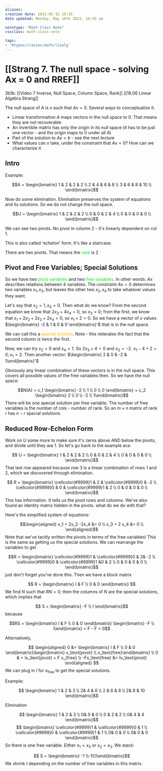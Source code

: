 ```yaml
---
aliases:
creation date: 2022-05-15 19:15
date updated: Monday, May 16th 2022, 10:45 am

notetype: "Math Class Note"
cssclass: math-class-note

tags: 
- '#types/classes/math/linalg'
---
```


# [[Strang 7. The null space - solving Ax = 0 and RREF]]

3b1b: [[Video 7 Inverse, Null Space, Column Space, Rank]]
[[18.06 Linear Algebra Strang]]

The null space of $A$ is $x$ such that $Ax = 0$. Several ways to conceptualize it. 
- Linear transformation $A$ maps vectors in the null space to $0$. That means they are not recoverable
- An invertible matrix has only the origin in its null space (it has to be just one vector - and the origin maps to 0 under all $A$)
- Part of the solution to $Ax = b$ - see the next lecture
- What values can $x$ take, under the constraint that $Ax = 0$? How can we characterize it

## Intro

Example: 

$$A = \begin{bmatrix} 1 & 2 & 2 & 2 \\
2 & 4 & 6 & 8 \\
3 & 6 & 8 & 10 \\
\end{bmatrix}$$

Now do some elimination. Elimination preserves the system of equations and its solutions. So we do not change the null space. 

$$U = \begin{bmatrix} 1 & 2 & 2 & 2 \\
0 & 0 & 2 & 4 \\
0 & 0 & 0 & 0 \\
\end{bmatrix}$$

We can see two pivots. No pivot in column 2 - it's linearly dependent on col 1. 

This is also called 'echelon' form. It's like a staircase. 

There are two pivots. That means the <font color=gree>rank</font> is 2

## Pivot and Free Variables; Special Solutions

So we have two <font color=gree>pivot variables</font> and two <font color=gree>free variables</font>. In other words: $Ax$ describes relations between $4$ variables. The constraint $Ax = 0$ determines two variables $x_1, x_3$, but leaves the other two $x_2,x_4$ to take whatever values they want. 

Let's say that $x_2 = 1, x_4 = 0$. Then what do we know? From the second equation we know that $2x_3 + 4x_4 = 0$, so $x_3 = 0$; from the first, we know that $x_1 + 2x_2 + 2x_3 + 2x_4 = 0$, so $x_1 +2 = 0$. So we have a vector of $x$ values $\begin{bmatrix} -2 & 1 & 0 & 0 \end{bmatrix}'$ that is in the null space. 

We can call this a 
<font color=#F7B801>special solution</font>. Note - this reiterates the fact that the second column is twice the first.

Now, we can try $x_2 = 0$ and $x_4 = 1$. So $2x_3 + 4 = 0$ and $x_3 = -2$. $x_1 -4 + 2 = 0; x_1 = 2$. Then another vector: $\begin{bmatrix} 2 & 0 & -2 & 1\end{bmatrix}'$ 

Obviously any linear combination of these vectors is in the null space. This covers all possible values of the free variables then. So we have the null space: 

$$N(A) = c_1 \begin{bmatrix} -2 \\ 1 \\ 0 \\ 0 \end{bmatrix} + c_2 \begin{bmatrix} 2 \\ 0 \\ -2 \\ 1\end{bmatrix}$$
There will be one special solution per free variable. The number of free variables is the number of cols - number of rank. So an $m \times n$ matrix of rank $r$ has $n - r$ special solutions. 

## Reduced Row-Echelon Form

Work on $U$ some more to make sure it's zeros above AND below the pivots, and divide until they are $1$. So let's go back to the example
ace. 

$$
U = \begin{bmatrix} 1 & 2 & 2 & 2 \\
0 & 0 & 2 & 4 \\
0 & 0 & 0 & 0 \\
\end{bmatrix}$$
That last row appeared because row 3 is a linear combination of rows 1 and 2, which we discovered through elimination. 

$$
R = \begin{bmatrix} \cellcolor{#9999}1 & 2 & \cellcolor{#9999}0 & -2 \\
\cellcolor{#9999}0 & 0 & \cellcolor{#9999}1 & 2 \\
0 & 0 & 0 & 0 \\
\end{bmatrix}$$
This has information. It tells us the pivot rows and columns. We've also found an identity matrix hidden in the pivots. what do we do with that? 

Here's the simplified system of equations:

$$\begin{aligned}
x_1 + 2x_2 -2x_4 &= 0 \\
x_3 + 2 x_4 &= 0 \\
\end{aligned}$$
Note that we've tacitly written the pivots in terms of the free variables! This is the same as getting us the special solutions. 
We can rearrange the variables to get 

$$R = \begin{bmatrix} \cellcolor{#9999}1 & \cellcolor{#9999}0 & 2& -2 \\
\cellcolor{#9999}0 & \cellcolor{#9999}1 &0 & 2 \\
0 & 0 & 0 & 0 \\
\end{bmatrix}$$
just don't forget you've done this. Then we have a block matrix

$$ R = \begin{bmatrix} I & F \\ 0 & 0 \end{bmatrix} $$
We find $N$ such that $RN = 0$; then the columns of $N$ are the special solutions, which implies that 

$$ S = \begin{bmatrix} -F \\ I \end{bmatrix}$$
because 

$$RS = \begin{bmatrix} I & F \\ 0 & 0 \end{bmatrix} \begin{bmatrix} -F \\ I\end{bmatrix} = F - F = 0$$

Alternatively, 


$$ \begin{aligned}
0 &= \begin{bmatrix} I & F \\ 0 & 0 \end{bmatrix}\begin{bmatrix} x_\text{pivot} \\ x_\text{free}\end{bmatrix} \\
0 & = Ix_\text{pivot} + F x_{free} \\
-Fx_\text{free} &= Ix_\text{pivot}
\end{aligned}
$$
We can plug in $I$ for $x_\text{free}$ to get the special solutions. 

Example: 

$$ \begin{bmatrix} 
1 & 2 & 3 \\ 2& 4 & 6 \\ 2 & 6 & 8 \\ 2& 8 & 10
\end{bmatrix}$$

Elimination

$$ \begin{bmatrix} 
1 & 2 & 3 \\ 0& 0 & 0 \\ 0 & 2 & 2 \\ 0& 4 & 4
\end{bmatrix}$$
$$ \begin{bmatrix} 
\cellcolor{#9999}1 & \cellcolor{#9999}0 & 1 \\ \cellcolor{#9999}0 & \cellcolor{#9999}1 & 1 \\ 0& 0 & 0 \\ 0& 0 & 0
\end{bmatrix}$$
So there is one free variable. Either $x_1 = x_3$ or $x_2 = x_3$. We stack:

$$ S = \begin{bmatrix} -1 \\-1\\1\end{bmatrix}$$
We shrink $I$ depending on the number of free variables in this matrix.
